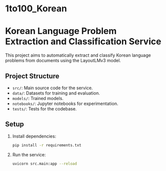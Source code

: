 # 1to100_Korean

# Korean Language Problem Extraction and Classification Service

This project aims to automatically extract and classify Korean language problems from documents using the LayoutLMv3 model.

## Project Structure

-   `src/`: Main source code for the service.
-   `data/`: Datasets for training and evaluation.
-   `models/`: Trained models.
-   `notebooks/`: Jupyter notebooks for experimentation.
-   `tests/`: Tests for the codebase.

## Setup

1.  Install dependencies:
    ```bash
    pip install -r requirements.txt
    ```

2.  Run the service:
    ```bash
    uvicorn src.main:app --reload
    ```